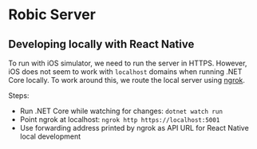 # Robic Server

## Developing locally with React Native

To run with iOS simulator, we need to run the server in HTTPS. However, iOS does not seem to work with `localhost` domains when running .NET Core locally. To work around this, we route the local server using [ngrok](https://ngrok.com/).

Steps:

- Run .NET Core while watching for changes: `dotnet watch run`
- Point ngrok at localhost: `ngrok http https://localhost:5001`
- Use forwarding address printed by ngrok as API URL for React Native local development
